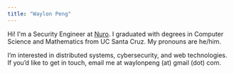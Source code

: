 ```yaml
---
title: "Waylon Peng"
---
```


Hi! I'm a Security Engineer at [Nuro](https://nuro.ai). I graduated with degrees in Computer Science and Mathematics from UC Santa 
Cruz. My pronouns are he/him.

I’m interested in distributed systems, cybersecurity, and web 
technologies. If you’d like to get in touch, email me at waylonpeng (at)
gmail (dot) com.
